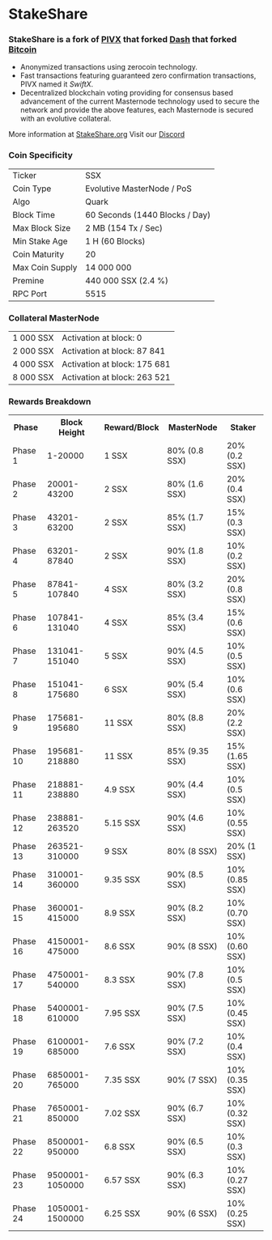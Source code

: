 # StakeShare

### StakeShare is a fork of [PIVX](https://github.com/PIVX-Project/PIVX) that forked [Dash](https://github.com/dashpay/dash) that forked [Bitcoin](https://github.com/bitcoin/bitcoin)

- Anonymized transactions using zerocoin technology.
- Fast transactions featuring guaranteed zero confirmation transactions, PIVX named it _SwiftX_.
- Decentralized blockchain voting providing for consensus based advancement of the current Masternode
  technology used to secure the network and provide the above features, each Masternode is secured
  with an evolutive collateral.

More information at [StakeShare.org](http://www.stakeshare.org/) Visit our [Discord](https://discord.gg/neuruN8)

### Coin Specificity
<table>
<tr><td>Ticker</td><td>SSX</td></tr>
<tr><td>Coin Type</td><td>Evolutive MasterNode / PoS</td></tr>
<tr><td>Algo</td><td>Quark</td></tr>
<tr><td>Block Time</td><td>60 Seconds (1440 Blocks / Day)</td></tr>
<tr><td>Max Block Size</td><td>2 MB (154 Tx / Sec)</td></tr>
<tr><td>Min Stake Age</td><td>1 H (60 Blocks)</td></tr>
<tr><td>Coin Maturity</td><td>20</td></tr>
<tr><td>Max Coin Supply</td><td>14 000 000</td></tr>
<tr><td>Premine</td><td>440 000 SSX (2.4 %)</td></tr>
<tr><td>RPC Port</td><td>5515</td></tr>
</table>

### Collateral MasterNode
<table>
<tr><td>1 000 SSX</td><td>Activation at block: 0</td></tr>
<tr><td>2 000 SSX</td><td>Activation at block: 87 841</td></tr>
<tr><td>4 000 SSX</td><td>Activation at block: 175 681</td></tr>
<tr><td>8 000 SSX</td><td>Activation at block: 263 521</td></tr>
</table>

### Rewards Breakdown
<table>
<th>Phase</th><th>Block Height</th><th>Reward/Block</th><th>MasterNode</th><th>Staker</th>
<tr><td>Phase 1</td><td>1-20000</td><td>1 SSX</td><td>80% (0.8 SSX)</td><td>20% (0.2 SSX)</td></tr>
<tr><td>Phase 2</td><td>20001-43200</td><td>2 SSX</td><td>80% (1.6 SSX)</td><td>20% (0.4 SSX)</td></tr>
<tr><td>Phase 3</td><td>43201-63200</td><td>2 SSX</td><td>85% (1.7 SSX)</td><td>15% (0.3 SSX)</td></tr>
<tr><td>Phase 4</td><td>63201-87840</td><td>2 SSX</td><td>90% (1.8 SSX)</td><td>10% (0.2 SSX)</td></tr>
<tr><td>Phase 5</td><td>87841-107840</td><td>4 SSX</td><td>80% (3.2 SSX)</td><td>20% (0.8 SSX)</td></tr>
<tr><td>Phase 6</td><td>107841-131040</td><td>4 SSX</td><td>85% (3.4 SSX)</td><td>15% (0.6 SSX)</td></tr>
<tr><td>Phase 7</td><td>131041-151040</td><td>5 SSX</td><td>90% (4.5 SSX)</td><td>10% (0.5 SSX)</td></tr>
<tr><td>Phase 8</td><td>151041-175680</td><td>6 SSX</td><td>90% (5.4 SSX)</td><td>10% (0.6 SSX)</td></tr>
<tr><td>Phase 9</td><td>175681-195680</td><td>11 SSX</td><td>80% (8.8 SSX)</td><td>20% (2.2 SSX)</td></tr>
<tr><td>Phase 10</td><td>195681-218880</td><td>11 SSX</td><td>85% (9.35 SSX)</td><td>15% (1.65 SSX)</td></tr>
<tr><td>Phase 11</td><td>218881-238880</td><td>4.9 SSX</td><td>90% (4.4 SSX)</td><td>10% (0.5 SSX)</td></tr>
<tr><td>Phase 12</td><td>238881-263520</td><td>5.15 SSX</td><td>90% (4.6 SSX)</td><td>10% (0.55 SSX)</td></tr>
<tr><td>Phase 13</td><td>263521-310000</td><td>9 SSX</td><td>80% (8 SSX)</td><td>20% (1 SSX)</td></tr>
<tr><td>Phase 14</td><td>310001-360000</td><td>9.35 SSX</td><td>90% (8.5 SSX)</td><td>10% (0.85 SSX)</td></tr>
<tr><td>Phase 15</td><td>360001-415000</td><td>8.9 SSX</td><td>90% (8.2 SSX)</td><td>10% (0.70 SSX)</td></tr>
<tr><td>Phase 16</td><td>4150001-475000</td><td>8.6 SSX</td><td>90% (8 SSX)</td><td>10% (0.60 SSX)</td></tr>
<tr><td>Phase 17</td><td>4750001-540000</td><td>8.3 SSX</td><td>90% (7.8 SSX)</td><td>10% (0.5 SSX)</td></tr>
<tr><td>Phase 18</td><td>5400001-610000</td><td>7.95 SSX</td><td>90% (7.5 SSX)</td><td>10% (0.45 SSX)</td></tr>
<tr><td>Phase 19</td><td>6100001-685000</td><td>7.6 SSX</td><td>90% (7.2 SSX)</td><td>10% (0.4 SSX)</td></tr>
<tr><td>Phase 20</td><td>6850001-765000</td><td>7.35 SSX</td><td>90% (7 SSX)</td><td>10% (0.35 SSX)</td></tr>
<tr><td>Phase 21</td><td>7650001-850000</td><td>7.02 SSX</td><td>90% (6.7 SSX)</td><td>10% (0.32 SSX)</td></tr>
<tr><td>Phase 22</td><td>8500001-950000</td><td>6.8 SSX</td><td>90% (6.5 SSX)</td><td>10% (0.3 SSX)</td></tr>
<tr><td>Phase 23</td><td>9500001-1050000</td><td>6.57 SSX</td><td>90% (6.3 SSX)</td><td>10% (0.27 SSX)</td></tr>
<tr><td>Phase 24</td><td>1050001-1500000</td><td>6.25 SSX</td><td>90% (6 SSX)</td><td>10% (0.25 SSX)</td></tr>
</table>
